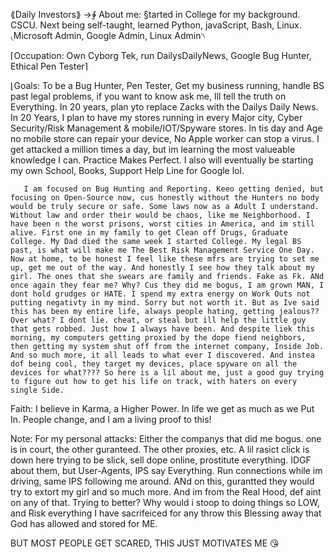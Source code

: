 ⟪Daily Investors⟫
→∲ About me: §tarted in College for my background. CSCU. Next being self-taught, learned Python, javaScript, Bash, Linux.
             ৻Microsoft Admin, Google Admin, Linux Admin৲

⌈Occupation: Own Cyborg Tek, run DailysDailyNews, Google Bug Hunter, Ethical Pen Tester⌉

⌊Goals: To be a Bug Hunter, Pen Tester, Get my business running, handle BS past legal problems, if you want to know ask me, Ill tell the truth on Everything.
       In 20 years, plan yto replace Zacks with the Dailys Daily News. In 20 Years, I plan to have my stores running in every Major city, Cyber Security/Risk Management &
       mobile/IOT/Spyware stores. In tis day and Age no mobile store can repair your device, No Apple worker can stop a virus. I get attacked a million times a day, but im learning the most valueable knowledge I can. Practice Makes Perfect. I also will eventually be starting my own School, Books, Support Help Line for Google lol.

       I am focused on Bug Hunting and Reporting. Keeo getting denied, but focusing on Open-Source now, cus honestly without the Hunters no body would be truly secure or safe. Some laws now as a Adult I understand. Without law and order their would be chaos, like me Neighborhood. I have been n the worst prisons, worst cities in America, and im still alive. First one in my family to get Clean off Drugs, Graduate College. My Dad died the same week I started College. My legal BS past, is what will make me The Best Risk Management Service One Day.  Now at home, to be honest I feel like these mfrs are trying to set me up, get me out of the way. And honestly I see how they talk about my girl. The ones that she swears are family and friends. Fake as Fk. ANd once again they fear me? Why? Cus they did me bogus, I am grown MAN, I dont hold grudges or HATE. I spend my extra energy on Work Outs not putting negativty in my mind. Sorry but not worth it. But as Ive said this has been my entire life, always people hating, getting jealous?? Over what? I dont lie. cheat, or steal but ill help the little guy that gets robbed. Just how I always have been. And despite liek this morning, my computers getting proxied by the dope fiend neighbors, then getting my system shut off from the internet company, Inside Job. And so much more, it all leads to what ever I discovered. And instea dof being cool, they target my devices, place spyware on all the devices for what???? So here is a lil about me, just a good guy trying to figure out how to get his life on track, with haters on every single Side.


Faith: I believe in Karma, a Higher Power. In life we get as much as we Put In. People change, and I am a living proof to this!


Note: For my personal attacks: Either the companys that did me bogus. one is in court, the other guranteed. The other proxies, etc. A lil rasict click is down here
trying to be slick, sell dope online, prostitute everything. IDGF about them, but User-Agents, IPS say Everything. Run connections while im driving, same IPS following me around. ANd on this, gurantted they would try to extort my girl and so much more. And im from the Real Hood, def aint on any of that. Trying to better? Why would i stoop to doing things so LOW, and Risk everything I have sacrifeiced for any throw this Blessing away that God has allowed and stored for ME.

BUT MOST PEOPLE GET SCARED, THIS JUST MOTIVATES ME 😘

       
